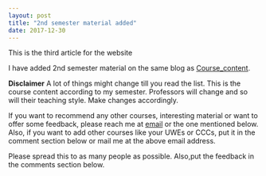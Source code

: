 ```yaml
---
layout: post
title: "2nd semester material added"
date: 2017-12-30
---
```

This is the third article for the website
 
I have added 2nd semester material on the same blog as <a href = "https://anirudh257.github.io/Course_content/">Course_content</a>.

**Disclaimer** A lot of things might change till you read the list. This is the course content according to
my semester. Professors will change and so will their teaching style. Make changes accordingly. 

If you want to recommend any other courses, interesting material or want to offer some feedback, please reach me at 
<a href="mailto:at794@snu.edu.in">email</a> or the one mentioned below. Also, if you want to add other courses like your UWEs or CCCs,
put it in the comment section below or mail me at the above email address.

Please spread this to as many people as possible. Also,put the feedback in the comments section below.


